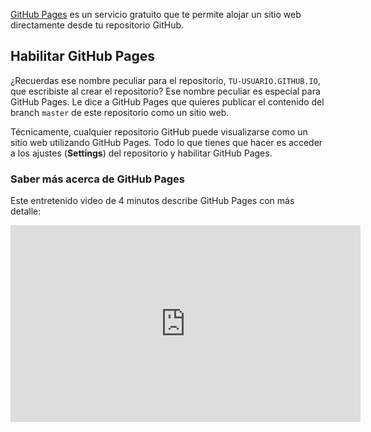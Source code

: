 [GitHub Pages](https://pages.github.com) es un servicio gratuito que te permite alojar un sitio web directamente desde tu repositorio GitHub.

## Habilitar GitHub Pages

¿Recuerdas ese nombre peculiar para el repositorio, `TU-USUARIO.GITHUB.IO`, que escribiste al crear el repositorio? Ese nombre peculiar es especial para GitHub Pages. Le dice a GitHub Pages que quieres publicar el contenido del branch `master` de este repositorio como un sitio web.

Técnicamente, cualquier repositorio GitHub puede visualizarse como un sitio web utilizando GitHub Pages. Todo lo que tienes que hacer es acceder a los ajustes (**Settings**) del repositorio y habilitar GitHub Pages.

### Saber más acerca de GitHub Pages

Este entretenido video de 4 minutos describe GitHub Pages con más detalle:

<iframe width="560" height="315" src="https://www.youtube.com/embed/2MsN8gpT6jY" frameborder="0" allowfullscreen></iframe>

